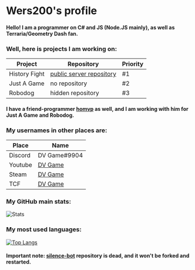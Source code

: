 # Wers200's profile
#### Hello! I am a programmer on C# and JS (Node.JS mainly), as well as Terraria/Geometry Dash fan.

### Well, here is projects I am working on:
| Project | Repository | Priority |
| ------ | ------ | ------ |
| History Fight | [public server repository](https://github.com/Compdog-inc/history-fight) | #1 |
| Just A Game | no repository | #2 |
| Robodog | hidden repository | #3 |

#### I have a friend-programmer [homvp](https://github.com/Compdog-inc) as well, and I am working with him for Just A Game and Robodog.

### My usernames in other places are:
| Place | Name |
| ------ | ------ |
| Discord | DV Game#9904 | 
| Youtube | [DV Game](https://www.youtube.com/channel/UCaco8Vx4QIUQaAsJ8Mr_Pmg) |
| Steam | [DV Game](https://steamcommunity.com/profiles/76561199044854598/) |
| TCF | [DV Game](https://forums.terraria.org/index.php?members/dv-game.213693/) |

### My GitHub main stats:

![Stats](https://github-readme-stats.vercel.app/api?username=Wers200&show_icons=true) 
### My most used languages:

[![Top Langs](https://github-readme-stats.vercel.app/api/top-langs/?username=Wers200&layout=compact)](https://github.com/anuraghazra/github-readme-stats)

#### Important note: [silence-bot](https://github.com/Wers200/silence-bot) repository is dead, and it won't be forked and restarted.
